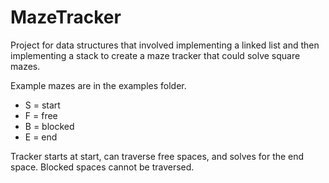 # MazeTracker

Project for data structures that involved implementing a linked list and then implementing a stack to create a maze tracker that could solve square mazes.

Example mazes are in the examples folder.

 - S = start
 - F = free
 - B = blocked
 - E = end

 Tracker starts at start, can traverse free spaces, and solves for the end space. Blocked spaces cannot be traversed.

